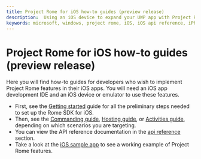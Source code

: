 ```yaml
---
title: Project Rome for iOS how-to guides (preview release)
description:  Using an iOS device to expand your UWP app with Project Rome.
keywords: microsoft, windows, project rome, iOS, iOS api reference, iPhone 
---
```


# Project Rome for iOS how-to guides (preview release)

Here you will find how-to guides for developers who wish to implement Project Rome features in their iOS apps. You will need an iOS app development IDE and an iOS device or emulator to use these features.
* First, see the [Getting started](getting-started-rome-ios.md) guide for all the preliminary steps needed to set up the Rome SDK for iOS.
* Then, see the [Commanding guide](gettings-started-rome-ios.md), [Hosting guide](hosting-ios.md), or [Activities guide](user-activities-ios.md), depending on which scenarios you are targeting.
* You can view the API reference documentation in the [api reference](../api-reference/index.md) section.
* Take a look at the [iOS sample app](tbdGH) to see a working example of Project Rome features.
